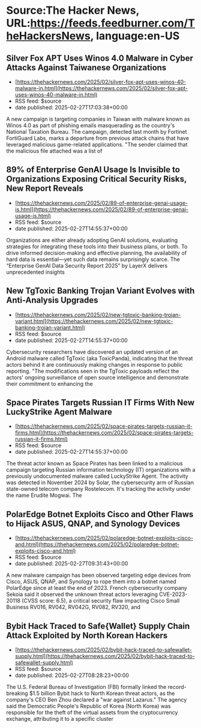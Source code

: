 # Source:The Hacker News, URL:https://feeds.feedburner.com/TheHackersNews, language:en-US

## Silver Fox APT Uses Winos 4.0 Malware in Cyber Attacks Against Taiwanese Organizations
 - [https://thehackernews.com/2025/02/silver-fox-apt-uses-winos-40-malware-in.html](https://thehackernews.com/2025/02/silver-fox-apt-uses-winos-40-malware-in.html)
 - RSS feed: $source
 - date published: 2025-02-27T17:03:38+00:00

A new campaign is targeting companies in Taiwan with malware known as Winos 4.0 as part of phishing emails masquerading as the country's National Taxation Bureau.
The campaign, detected last month by Fortinet FortiGuard Labs, marks a departure from previous attack chains that have leveraged malicious game-related applications.
"The sender claimed that the malicious file attached was a list of

## 89% of Enterprise GenAI Usage Is Invisible to Organizations Exposing Critical Security Risks, New Report Reveals
 - [https://thehackernews.com/2025/02/89-of-enterprise-genai-usage-is.html](https://thehackernews.com/2025/02/89-of-enterprise-genai-usage-is.html)
 - RSS feed: $source
 - date published: 2025-02-27T14:55:37+00:00

Organizations are either already adopting GenAI solutions, evaluating strategies for integrating these tools into their business plans, or both. To drive informed decision-making and effective planning, the availability of hard data is essential&mdash;yet such data remains surprisingly scarce.
The &ldquo;Enterprise GenAI Data Security Report 2025&rdquo; by LayerX delivers unprecedented insights

## New TgToxic Banking Trojan Variant Evolves with Anti-Analysis Upgrades
 - [https://thehackernews.com/2025/02/new-tgtoxic-banking-trojan-variant.html](https://thehackernews.com/2025/02/new-tgtoxic-banking-trojan-variant.html)
 - RSS feed: $source
 - date published: 2025-02-27T14:55:37+00:00

Cybersecurity researchers have discovered an updated version of an Android malware called TgToxic (aka ToxicPanda), indicating that the threat actors behind it are continuously making changes in response to public reporting.
"The modifications seen in the TgToxic payloads reflect the actors' ongoing surveillance of open source intelligence and demonstrate their commitment to enhancing the

## Space Pirates Targets Russian IT Firms With New LuckyStrike Agent Malware
 - [https://thehackernews.com/2025/02/space-pirates-targets-russian-it-firms.html](https://thehackernews.com/2025/02/space-pirates-targets-russian-it-firms.html)
 - RSS feed: $source
 - date published: 2025-02-27T14:55:37+00:00

The threat actor known as Space Pirates has been linked to a malicious campaign targeting Russian information technology (IT) organizations with a previously undocumented malware called LuckyStrike Agent.
The activity was detected in November 2024 by Solar, the cybersecurity arm of Russian state-owned telecom company Rostelecom. It's tracking the activity under the name Erudite Mogwai.
The

## PolarEdge Botnet Exploits Cisco and Other Flaws to Hijack ASUS, QNAP, and Synology Devices
 - [https://thehackernews.com/2025/02/polaredge-botnet-exploits-cisco-and.html](https://thehackernews.com/2025/02/polaredge-botnet-exploits-cisco-and.html)
 - RSS feed: $source
 - date published: 2025-02-27T09:31:43+00:00

A new malware campaign has been observed targeting edge devices from Cisco, ASUS, QNAP, and Synology to rope them into a botnet named PolarEdge since at least the end of 2023.
French cybersecurity company Sekoia said it observed the unknown threat actors leveraging CVE-2023-20118 (CVSS score: 6.5), a critical security flaw impacting Cisco Small Business RV016, RV042, RV042G, RV082, RV320, and

## Bybit Hack Traced to Safe{Wallet} Supply Chain Attack Exploited by North Korean Hackers
 - [https://thehackernews.com/2025/02/bybit-hack-traced-to-safewallet-supply.html](https://thehackernews.com/2025/02/bybit-hack-traced-to-safewallet-supply.html)
 - RSS feed: $source
 - date published: 2025-02-27T08:28:23+00:00

The U.S. Federal Bureau of Investigation (FBI) formally linked the record-breaking $1.5 billion Bybit hack to North Korean threat actors, as the company's CEO Ben Zhou declared a "war against Lazarus."
The agency said the Democratic People's Republic of Korea (North Korea) was responsible for the theft of the virtual assets from the cryptocurrency exchange, attributing it to a specific cluster


